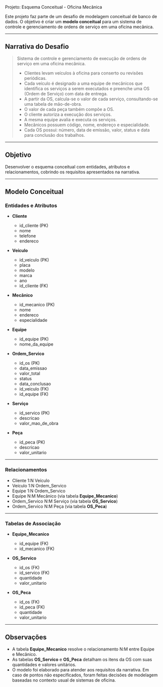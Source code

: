  Projeto: Esquema Conceitual - Oficina Mecânica

Este projeto faz parte de um desafio de modelagem conceitual de banco de dados. O objetivo é criar um **modelo conceitual** para um sistema de controle e gerenciamento de ordens de serviço em uma oficina mecânica.

---

## Narrativa do Desafio

> Sistema de controle e gerenciamento de execução de ordens de serviço em uma oficina mecânica.
>
> - Clientes levam veículos à oficina para conserto ou revisões periódicas.
> - Cada veículo é designado a uma equipe de mecânicos que identifica os serviços a serem executados e preenche uma OS (Ordem de Serviço) com data de entrega.
> - A partir da OS, calcula-se o valor de cada serviço, consultando-se uma tabela de mão-de-obra.
> - O valor de cada peça também compõe a OS.
> - O cliente autoriza a execução dos serviços.
> - A mesma equipe avalia e executa os serviços.
> - Mecânicos possuem código, nome, endereço e especialidade.
> - Cada OS possui: número, data de emissão, valor, status e data para conclusão dos trabalhos.

---

##  Objetivo

Desenvolver o esquema conceitual com entidades, atributos e relacionamentos, cobrindo os requisitos apresentados na narrativa.

---

## Modelo Conceitual

### Entidades e Atributos

- **Cliente**
  - id_cliente (PK)
  - nome
  - telefone
  - endereco

- **Veículo**
  - id_veiculo (PK)
  - placa
  - modelo
  - marca
  - ano
  - id_cliente (FK)

- **Mecânico**
  - id_mecanico (PK)
  - nome
  - endereco
  - especialidade

- **Equipe**
  - id_equipe (PK)
  - nome_da_equipe

- **Ordem_Servico**
  - id_os (PK)
  - data_emissao
  - valor_total
  - status
  - data_conclusao
  - id_veiculo (FK)
  - id_equipe (FK)

- **Serviço**
  - id_servico (PK)
  - descricao
  - valor_mao_de_obra

- **Peça**
  - id_peca (PK)
  - descricao
  - valor_unitario

---

### Relacionamentos

- Cliente 1:N Veículo
- Veículo 1:N Ordem_Servico
- Equipe 1:N Ordem_Servico
- Equipe N:M Mecânico (via tabela **Equipe_Mecanico**)
- Ordem_Servico N:M Serviço (via tabela **OS_Servico**)
- Ordem_Servico N:M Peça (via tabela **OS_Peca**)

---

### Tabelas de Associação

- **Equipe_Mecanico**
  - id_equipe (FK)
  - id_mecanico (FK)

- **OS_Servico**
  - id_os (FK)
  - id_servico (FK)
  - quantidade
  - valor_unitario

- **OS_Peca**
  - id_os (FK)
  - id_peca (FK)
  - quantidade
  - valor_unitario

---

## Observações

- A tabela **Equipe_Mecanico** resolve o relacionamento N:M entre Equipe e Mecânico.
- As tabelas **OS_Servico** e **OS_Peca** detalham os itens da OS com suas quantidades e valores unitários.
- O modelo foi elaborado para atender aos requisitos da narrativa. Em caso de pontos não especificados, foram feitas decisões de modelagem baseadas no contexto usual de sistemas de oficina.
